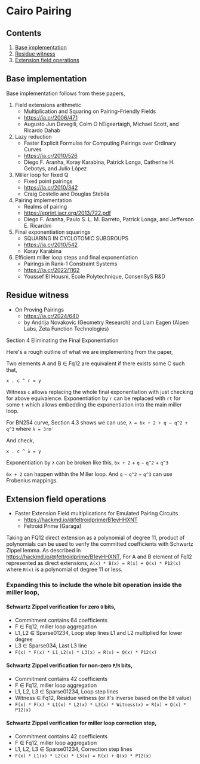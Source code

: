# Cairo Pairing

## Contents

1. [Base implementation](#Base-implementation)
2. [Residue witness](#Residue-witness)
3. [Extension field operations](#Extension-field-operations)


## Base implementation

Base implementation follows from these papers,

1. Field extensions arithmetic
	- Multiplication and Squaring on Pairing-Friendly Fields
	- https://ia.cr/2006/471
	- Augusto Jun Devegili, Colm O hEigeartaigh, Michael Scott, and Ricardo Dahab
2. Lazy reduction
	- Faster Explicit Formulas for Computing Pairings over Ordinary Curves
	- https://ia.cr/2010/526
	- Diego F. Aranha, Koray Karabina, Patrick Longa, Catherine H. Gebotys, and Julio López
3. Miller loop for fixed Q
	- Fixed point pairings
	- https://ia.cr/2010/342
	- Craig Costello and Douglas Stebila
4. Pairing implementation
    - Realms of pairing
    - https://eprint.iacr.org/2013/722.pdf
    - Diego F. Aranha, Paulo S. L. M. Barreto, Patrick Longa, and Jefferson E. Ricardini
5. Final exponentiation squarings
    - SQUARING IN CYCLOTOMIC SUBGROUPS
    - https://ia.cr/2010/542
    - Koray Karabina
6. Efficient miller loop steps and final exponentiation
	- Pairings in Rank-1 Constraint Systems
	- https://ia.cr/2022/1162
	- Youssef El Housni, École Polytechnique, ConsenSyS R&D


## Residue witness
* On Proving Pairings
  - https://ia.cr/2024/640
  - by Andrija Novakovic (Geometry Research) and Liam Eagen (Alpen Labs, Zeta Function Technologies)

Section 4 Eliminating the Final Exponentiation

Here's a rough outline of what we are implementing from the paper,

Two elements A and B ∈ Fq12 are equivalent if there exists some C such that,

```
x . c ^ r = y
```

Witness `c` allows replacing the whole final exponentiation with just checking for above equivalence.
Exponentiation by `r` can be replaced with `rt` for some `t` which allows embedding the exponentiation into the main miller loop.

For BN254 curve,
Section 4.3 shows we can use,
`λ = 6x + 2 + q − q^2 + q^3` where `λ = 3rm′`

And check,

```
x . c ^ λ = y
```

Exponentiation by `λ` can be broken like this, `6x + 2` + `q` − `q^2` + `q^3`

`6x + 2` can happen within the Miller loop.
And `q` − `q^2` + `q^3` can use Frobenius mappings.

## Extension field operations
* Faster Extension Field multiplications for Emulated Pairing Circuits
  - https://hackmd.io/@feltroidprime/B1eyHHXNT
  - Feltroid Prime (Garaga)

Taking an FQ12 direct extension as a polynomial of degree 11, product of polynomials can be used to verify the committed coefficients with Schwartz Zippel lemma.
As described in https://hackmd.io/@feltroidprime/B1eyHHXNT,
For A and B element of Fq12 represented as direct extensions,
```A(x) * B(x) = R(x) + Q(x) * P12(x)```
where `R(x)` is a polynomial of degree 11 or less.

### Expanding this to include the whole bit operation inside the miller loop,

#### Schwartz Zippel verification for zero `O` bits,
* Commitment contains 64 coefficients
* F ∈ Fq12, miller loop aggregation
* L1_L2 ∈ Sparse01234, Loop step lines L1 and L2 multiplied for lower degree
* L3 ∈ Sparse034, Last L3 line
* ```F(x) * F(x) * L1_L2(x) * L3(x) = R(x) + Q(x) * P12(x)```

#### Schwartz Zippel verification for non-zero `P`/`N` bits,
* Commitment contains 42 coefficients
* F ∈ Fq12, miller loop aggregation
* L1, L2, L3 ∈ Sparse01234, Loop step lines
* Witness ∈ Fq12, Residue witness (or it's inverse based on the bit value)
* ```F(x) * F(x) * L1(x) * L2(x) * L3(x) * Witness(x) = R(x) + Q(x) * P12(x)```

#### Schwartz Zippel verification for miller loop correction step,
* Commitment contains 42 coefficients
* F ∈ Fq12, miller loop aggregation
* L1, L2, L3 ∈ Sparse01234, Correction step lines
* ```F(x) * L1(x) * L2(x) * L3(x) = R(x) + Q(x) * P12(x)```